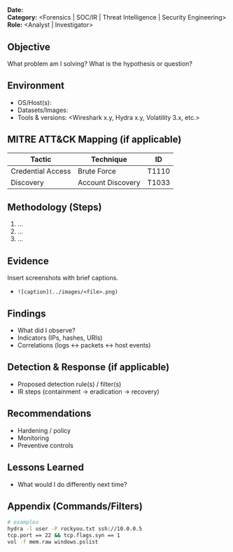 # <PROJECT TITLE>

**Date:** <YYYY-MM-DD>  
**Category:** <Forensics | SOC/IR | Threat Intelligence | Security Engineering>  
**Role:** <Analyst | Investigator>  

## Objective
What problem am I solving? What is the hypothesis or question?

## Environment
- OS/Host(s):
- Datasets/Images:
- Tools & versions: <Wireshark x.y, Hydra x.y, Volatility 3.x, etc.>

## MITRE ATT&CK Mapping (if applicable)
| Tactic | Technique | ID |
|---|---|---|
| Credential Access | Brute Force | T1110 |
| Discovery | Account Discovery | T1033 |

## Methodology (Steps)
1. ...
2. ...
3. ...

## Evidence
Insert screenshots with brief captions.
- `![caption](../images/<file>.png)`

## Findings
- What did I observe?
- Indicators (IPs, hashes, URIs)
- Correlations (logs ↔ packets ↔ host events)

## Detection & Response (if applicable)
- Proposed detection rule(s) / filter(s)
- IR steps (containment → eradication → recovery)

## Recommendations
- Hardening / policy
- Monitoring
- Preventive controls

## Lessons Learned
- What would I do differently next time?

## Appendix (Commands/Filters)
```bash
# examples
hydra -l user -P rockyou.txt ssh://10.0.0.5
tcp.port == 22 && tcp.flags.syn == 1
vol -f mem.raw windows.pslist
```
